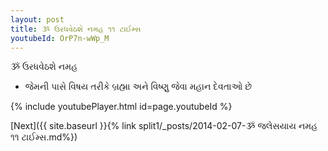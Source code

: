 ```yaml
---
layout: post
title: ૐ ઉરધવેઠશે નમહ ૧૧ ટાઈમ્સ
youtubeId: OrP7n-wWp_M
---
```

 
 
 ૐ ઉરધવેઠશે નમહ  
 
 -  જેમની પાસે વિષય તરીકે બ્રહ્મા અને વિષ્ણુ જેવા મહાન દેવતાઓ છે 
 
  
 
  
 
 
 
 
 
 


{% include youtubePlayer.html id=page.youtubeId %}
 
[Next]({{ site.baseurl }}{% link  split1/_posts/2014-02-07-ૐ જલેસયાય નમહ ૧૧ ટાઈમ્સ.md%})
 
